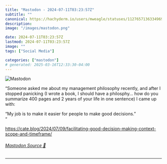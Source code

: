 ```yaml
---
title: "Mastodon - 2024-07-11T03:23:57Z"
subtitle: ""
canonical: https://hachyderm.io/users/mweagle/statuses/112765713633496975
description:
image: "/images/mastodon.png"

date: 2024-07-11T03:23:57Z
lastmod: 2024-07-11T03:23:57Z
image: ""
tags: ["Social Media"]

categories: ["mastodon"]
# generated: 2025-03-16T12:33:30-04:00
---
```

![Mastodon](/images/mastodon.png)

<p>“Someone asked me about my management philosophy recently, and after I stopped panicking (I wrote a book, I should have a philosphy… how do you summarize 400 pages and 2 years of your life in one sentence) I came up with:</p><p>“My job is to make it easier for people to make good decisions.”<br />“</p><p><a href="https://cate.blog/2024/07/09/facilitating-good-decision-making-context-scope-and-timeframe/" target="_blank" rel="nofollow noopener noreferrer" translate="no"><span class="invisible">https://</span><span class="ellipsis">cate.blog/2024/07/09/facilitat</span><span class="invisible">ing-good-decision-making-context-scope-and-timeframe/</span></a></p>


###### [Mastodon Source 🐘](https://hachyderm.io/@mweagle/112765713633496975)

___

